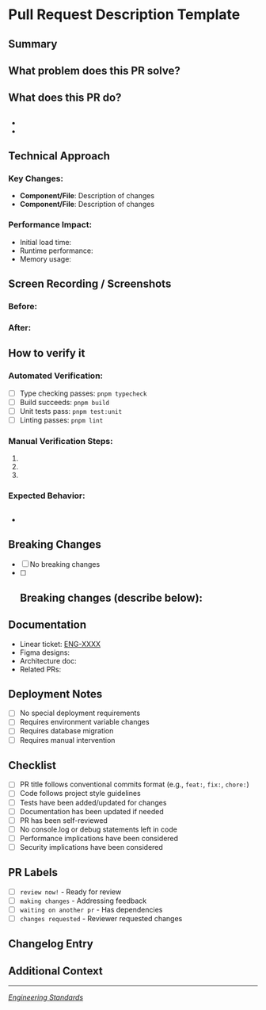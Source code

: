 # Pull Request Description Template

## Summary

<!-- Provide a brief, high-level summary of the changes in 1-2 sentences -->

## What problem does this PR solve?

<!-- Describe the problem, bug, or feature request that motivated this PR -->
<!-- Include Linear ticket link: [ENG-XXXX](https://linear.app/...) -->

## What does this PR do?

## <!-- List the key changes and improvements -->

-
-

## Technical Approach

<!-- Describe the technical implementation approach -->
<!-- Include any important architectural decisions or trade-offs -->

### Key Changes:

<!-- List the main files/components modified and why -->

- **Component/File**: Description of changes
- **Component/File**: Description of changes

### Performance Impact:

<!-- Describe any performance implications -->

- Initial load time:
- Runtime performance:
- Memory usage:

## Screen Recording / Screenshots

<!-- Required for UI changes - show before/after with FPS indicator and INP monitor visible -->

### Before:

<!-- Attach screenshot/recording or note "N/A - no UI changes" -->

### After:

<!-- Attach screenshot/recording or note "N/A - no UI changes" -->

## How to verify it

<!-- Provide step-by-step instructions to test the changes -->

### Automated Verification:

- [ ] Type checking passes: `pnpm typecheck`
- [ ] Build succeeds: `pnpm build`
- [ ] Unit tests pass: `pnpm test:unit`
- [ ] Linting passes: `pnpm lint`

### Manual Verification Steps:

1.
2.
3.

### Expected Behavior:

## <!-- Describe what should happen when testing -->

-

## Breaking Changes

<!-- List any breaking changes or migrations required -->

- [ ] No breaking changes
- [ ] ## Breaking changes (describe below):

## Documentation

<!-- Links to related documentation -->

- Linear ticket: [ENG-XXXX](https://linear.app/...)
- Figma designs:
- Architecture doc:
- Related PRs:

## Deployment Notes

<!-- Any special deployment considerations -->

- [ ] No special deployment requirements
- [ ] Requires environment variable changes
- [ ] Requires database migration
- [ ] Requires manual intervention

## Checklist

<!-- Ensure all items are addressed before requesting review -->

- [ ] PR title follows conventional commits format (e.g., `feat:`, `fix:`, `chore:`)
- [ ] Code follows project style guidelines
- [ ] Tests have been added/updated for changes
- [ ] Documentation has been updated if needed
- [ ] PR has been self-reviewed
- [ ] No console.log or debug statements left in code
- [ ] Performance implications have been considered
- [ ] Security implications have been considered

## PR Labels

<!-- Current PR status - update as needed -->

- [ ] `review now!` - Ready for review
- [ ] `making changes` - Addressing feedback
- [ ] `waiting on another pr` - Has dependencies
- [ ] `changes requested` - Reviewer requested changes

## Changelog Entry

<!-- One-line description for the changelog -->
<!-- Format: [Component] Brief description of user-facing change -->

## Additional Context

<!-- Any other relevant information for reviewers -->

---

_[Engineering Standards](https://www.notion.so/Engineering-Standards-223b3414c1b580eb9ceade3d05649e9e?source=copy_link)_
